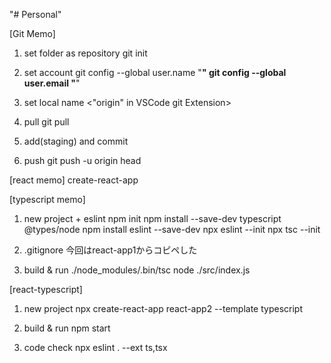 "# Personal" 

[Git Memo]
1) set folder as repository
  git init

2) set account
  git config --global user.name "****"
  git config --global user.email "****"

3) set local name
  <"origin" in VSCode git Extension>

4) pull
  git pull 

5) add(staging) and commit
  <use VSCode git Extension>

6) push
  git push -u origin head

[react memo]
  create-react-app

[typescript memo]
1) new project + eslint
  npm init
  npm install --save-dev typescript @types/node
  npm install eslint --save-dev
  npx eslint --init
  npx tsc --init

2) .gitignore
  今回はreact-app1からコピペした

3) build & run
  ./node_modules/.bin/tsc
  node ./src/index.js

[react-typescript]
1) new project
  npx create-react-app react-app2 --template typescript

2) build & run
  npm start

3) code check
  npx eslint . --ext ts,tsx
